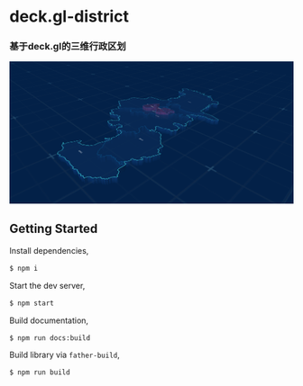 # deck.gl-district

### 基于deck.gl的三维行政区划
![avatar](/docs/examples/screen.png)

## Getting Started

Install dependencies,

```bash
$ npm i
```

Start the dev server,

```bash
$ npm start
```

Build documentation,

```bash
$ npm run docs:build
```

Build library via `father-build`,

```bash
$ npm run build
```
